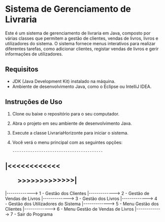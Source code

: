 # Sistema de Gerenciamento de Livraria

Este é um sistema de gerenciamento de livraria em Java, composto por várias classes que permitem a gestão de clientes, vendas de livros, livros e utilizadores do sistema. O sistema fornece menus interativos para realizar diferentes tarefas, como adicionar clientes, registar vendas de livros e gerir informações de utilizadores.

## Requisitos

- JDK (Java Development Kit) instalado na máquina.
- Ambiente de desenvolvimento Java, como o Eclipse ou IntelliJ IDEA.

## Instruções de Uso
1. Clone ou baixe o repositório para o seu computador.

2. Abra o projeto em seu ambiente de desenvolvimento Java.

3. Execute a classe LivrariaHorizonte para iniciar o sistema.

4. Você verá o menu principal com as seguintes opções:

   ```shell
   -----------------------------------------
  |<<<<<<<<<<<<<MENU PRINCIPAL>>>>>>>>>>>>>>|
   -----------------------------------------

  |-------------> 1 - Gestão dos Clientes
  |-------------> 2 - Gestão de Vendas de Livros
  |-------------> 3 - Gestão dos Livros
  |-------------> 4 - Gestão dos Utilizadores do Sistema
  |-------------> 5 - Menu Gestão dos Clientes
  |-------------> 6 - Menu Gestão de Vendas de Livros
  |-------------> 7 - Sair do Programa

